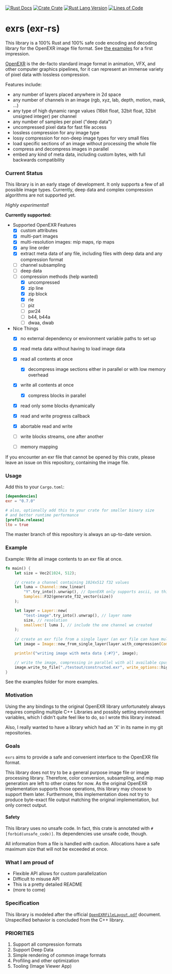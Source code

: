 [![Rust Docs](https://docs.rs/exr/badge.svg)](https://docs.rs/exr) 
[![Crate Crate](https://img.shields.io/crates/v/exr.svg)](https://crates.io/crates/exr) 
[![Rust Lang Version](https://img.shields.io/badge/rustc-1.41+-lightgray.svg)](https://blog.rust-lang.org/2020/01/30/Rust-1.41.0.html) 
[![Lines of Code](https://tokei.rs/b1/github/johannesvollmer/exrs?category=code)](https://github.com/johannesvollmer/exrs)

# exrs (exr-rs)

This library is a 100% Rust and 100% safe code 
encoding and decoding library for the OpenEXR image file format.
See [the examples](https://github.com/johannesvollmer/exrs/tree/master/examples) for a first impression.

[OpenEXR](http://www.openexr.com/)
is the de-facto standard image format in animation, VFX, and 
other computer graphics pipelines, for it can represent an immense variety of pixel data with lossless compression. 

Features include:
- any number of layers placed anywhere in 2d space
- any number of channels in an image (rgb, xyz, lab, depth, motion, mask, ...)
- any type of high dynamic range values (16bit float, 32bit float, 32bit unsigned integer) per channel
- any number of samples per pixel ("deep data")
- uncompressed pixel data for fast file access
- lossless compression for any image type 
- lossy compression for non-deep image types for very small files
- load specific sections of an image without processing the whole file
- compress and decompress images in parallel
- embed any kind of meta data, including custom bytes, with full backwards compatibility

### Current Status

This library is in an early stage of development. It only supports a few of all possible image types.
Currently, deep data and complex compression algorithms are not supported yet.

_Highly experimental!_

__Currently supported:__

- Supported OpenEXR Features
    - [x] custom attributes
    - [x] multi-part images
    - [x] multi-resolution images: mip maps, rip maps
    - [x] any line order
    - [x] extract meta data of any file, 
          including files with deep data and any compression format
    - [ ] channel subsampling
    - [ ] deep data
    - [ ] compression methods (help wanted)
        - [x] uncompressed
        - [x] zip line
        - [x] zip block
        - [x] rle
        - [ ] piz
        - [ ] pxr24
        - [ ] b44, b44a
        - [ ] dwaa, dwab

- Nice Things
    - [x] no external dependency or environment variable paths to set up
    - [x] read meta data without having to load image data
    - [x] read all contents at once
        - [x] decompress image sections either 
              in parallel or with low memory overhead
    - [x] write all contents at once
        - [x] compress blocks in parallel
    - [x] read only some blocks dynamically
    - [x] read and write progress callback
    - [x] abortable read and write
    - [ ] write blocks streams, one after another
    - [ ] memory mapping
    

If you encounter an exr file that cannot be opened by this crate, 
please leave an issue on this repository, containing the image file.

    
<!--
- [x] Inspecting Metadata
    - [x] Singlepart
        - [x] Tiles
        - [x] Scan lines
        - [x] Deep Tiles
        - [ ] Deep Scan Lines _(coded, but untested)_
    - [x] Multipart
        - [x] Tiles
        - [x] Scan lines
        - [ ] Deep Tiles _(coded, but untested)_
        - [x] Deep Scan Lines
    - [x] Multi Resolution
        - [x] Singular Resolution
        - [x] MipMaps
        - [x] RipMaps _(coded, but untested)_
    - [x] Non-Standard Attributes
        - [x] Reading those with known names and unknown names
        - [x] Reading those with known types
        - [x] Reading those with unknown types into a plain byte buffer
    - [ ] Nice API for preview attribute extraction
    
- [ ] Decompressing Pixel Data
    - [x] Any LineOrder
    - [x] Any Pixel Type (`f16`, `f32`, `u32`)
    - [x] Multipart
    - [ ] Deep Data
    - [x] Rip/Mip Maps  _(coded, but untested)_
    - [ ] Nice API for RGBA conversion and displaying other color spaces?
    - [ ] Compression Methods
        - [x] Uncompressed
        - [x] ZIPS
        - [x] ZIP
        - [x] RLE
        - [ ] PIZ
        - [ ] RXR24
        - [ ] B44, B44A
        - [ ] DWAA, DWAB

- [ ] Writing images
    - [x] Scan Lines
    - [x] Tiles
    - [x] Multipart
    - [ ] Deep Data
    - [ ] User supplied line order
    - [x] Rip/Mip Maps _(coded, but untested)_
    - [ ] 100% correct meta data
    - [x] Compression Methods
        - [x] Uncompressed
        - [x] ZIPS
        - [x] ZIP
        - [x] RLE
        - [ ] PIZ
        - [ ] RXR24
        - [ ] B44, B44A
        - [ ] DWAA, DWAB
    
- [x] Decompressing multiple blocks in parallel
- [x] Compressing multiple blocks in parallel

- [ ] Profiling and real optimization
    - [ ] Memory Mapping?
- [x] IO Progress callback?
- [ ] SIMD
- [x] Detailed file validation
    - [x] Channels with an x or y sampling rate other than 1 are allowed only in flat, scan-line based images.
    - [x] If the headers include timeCode and chromaticities attributes, then the values of those attributes must also be the same for all parts of a file
    - [x] Scan-line based images cannot be multi-resolution images. (encoded in type system)
    - [x] Scan-line based images cannot have unspecified line order apparently?
    - [x] layer name is required for multipart images
    - [x] Enforce minimum length of 1 for arrays
    - [x] [Validate data_window matches data size when writing images] is not required because one is inferred from the other
    - [x] Channel names and layer names must be unique
    
- [x] Explore different APIs
    - [x] Let user decide how to store data
    - [x] Loading Metadata and specific tiles or blocks separately
-->
    

### Usage

Add this to your `Cargo.toml`:
```toml
[dependencies]
exr = "0.7.0"

# also, optionally add this to your crate for smaller binary size 
# and better runtime performance
[profile.release]
lto = true
```

The master branch of this repository is always an up-to-date version.

### Example

Example: Write all image contents to an exr file at once.

```rust
fn main() {
    let size = Vec2(1024, 512);

    // create a channel containing 1024x512 f32 values
    let luma = Channel::new_linear(
        "Y".try_into().unwrap(), // OpenEXR only supports ascii, so this may fail
        Samples::F32(generate_f32_vector(size))
    );

    let layer = Layer::new(
        "test-image".try_into().unwrap(), // layer name
        size, // resolution
        smallvec![ luma ], // include the one channel we created
    );
    
    // create an exr file from a single layer (an exr file can have multiple layers)
    let image = Image::new_from_single_layer(layer.with_compression(Compression::RLE));

    println!("writing image with meta data {:#?}", image);

    // write the image, compressing in parallel with all available cpus
    image.write_to_file("./testout/constructed.exr", write_options::high()).unwrap();
}
```

See the examples folder for more examples.


### Motivation

Using the any bindings to the original OpenEXR 
library unfortunately always
requires compiling multiple C++ Libraries 
and possibly setting environment variables, 
which I didn't quite feel like to do, 
so I wrote this library instead.

Also, I really wanted to have a library 
which had an 'X' in its name in my git repositories.

### Goals

`exrs` aims to provide a safe and convenient 
interface to the OpenEXR file format.

This library does not try to be a general purpose image file or image processing library.
Therefore, color conversion, subsampling, and mip map generation are left to other crates for now.
As the original OpenEXR implementation supports those operations, this library may choose to support them later.
Furthermore, this implementation does not try to produce byte-exact file output
matching the original implementation, but only correct output.

#### Safety
This library uses no unsafe code. In fact, this crate is annotated with `#[forbid(unsafe_code)]`.
Its dependencies use unsafe code, though.

All information from a file is handled with caution.
Allocations have a safe maximum size that will not be exceeded at once.


### What I am proud of

-   Flexible API allows for custom parallelization
-   Difficult to misuse API
-   This is a pretty detailed README
-   (more to come)

### Specification

This library is modeled after the 
official [`OpenEXRFileLayout.pdf`](http://www.openexr.com/documentation.html)
document. Unspecified behavior is concluded from the C++ library.

### PRIORITIES
1. Support all compression formats
1. Support Deep Data
1. Simple rendering of common image formats
1. Profiling and other optimization
1. Tooling (Image Viewer App)
